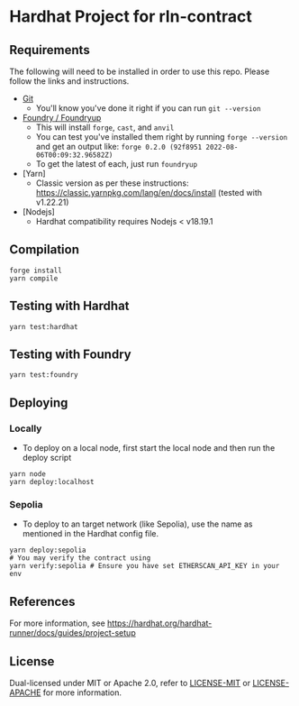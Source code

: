 # Hardhat Project for rln-contract

## Requirements

The following will need to be installed in order to use this repo. Please follow the links and instructions.

- [Git](https://git-scm.com/book/en/v2/Getting-Started-Installing-Git)
  - You'll know you've done it right if you can run `git --version`
- [Foundry / Foundryup](https://github.com/gakonst/foundry)
  - This will install `forge`, `cast`, and `anvil`
  - You can test you've installed them right by running `forge --version` and get an output like: `forge 0.2.0 (92f8951 2022-08-06T00:09:32.96582Z)`
  - To get the latest of each, just run `foundryup`
- [Yarn]
  - Classic version as per these instructions: https://classic.yarnpkg.com/lang/en/docs/install (tested with v1.22.21)
- [Nodejs]
  - Hardhat compatibility requires Nodejs < v18.19.1

## Compilation

```shell
forge install
yarn compile
```

## Testing with Hardhat

```shell
yarn test:hardhat
```

## Testing with Foundry

```shell
yarn test:foundry
```

## Deploying

### Locally

- To deploy on a local node, first start the local node and then run the deploy script

```shell
yarn node
yarn deploy:localhost
```

### Sepolia

- To deploy to an target network (like Sepolia), use the name as mentioned in the Hardhat config file.

```shell
yarn deploy:sepolia
# You may verify the contract using
yarn verify:sepolia # Ensure you have set ETHERSCAN_API_KEY in your env
```

## References

For more information, see https://hardhat.org/hardhat-runner/docs/guides/project-setup

## License

Dual-licensed under MIT or Apache 2.0, refer to [LICENSE-MIT](LICENSE-MIT) or [LICENSE-APACHE](LICENSE-APACHE) for more information.
